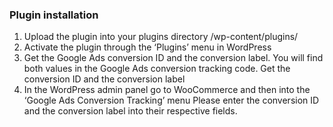 ### Plugin installation

1. Upload the plugin into your plugins directory /wp-content/plugins/
2. Activate the plugin through the ‘Plugins’ menu in WordPress
3. Get the Google Ads conversion ID and the conversion label. You will find both values in the Google Ads conversion tracking code. Get the conversion ID and the conversion label
4. In the WordPress admin panel go to WooCommerce and then into the ‘Google Ads Conversion Tracking’ menu Please enter the conversion ID and the conversion label into their respective fields.